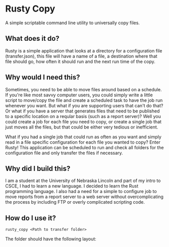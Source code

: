 # Rusty Copy

A simple scriptable command line utility to universally copy files.

## What does it do?
Rusty is a simple application that looks at a directory for a configuration file (transfer.json), this file will have a name of a file, a destination where that file should go, how often it should run and the next run time of the copy.  

## Why would I need this?
Sometimes, you need to be able to move files around based on a schedule.  If you're like most savvy computer users, you could simply write a little script to move/copy the file and create a scheduled task to have the job run whenever you want.  But what if you are supporting users that can't do that?  Or what if you have a server that generates files that need to be published to a specific location on a reqular basis (such as a report server)?  Well you could create a job for each file you need to copy, or create a single job that just moves all the files, but that could be either very tedious or inefficient.

What if you had a single job that could run as often as you want and simply read in a file specific configuration for each file you wanted to copy?  Enter Rusty!  This application can be scheduled to run and check all folders for the configuration file and only transfer the files if necessary.

## Why did I build this?
I am a student at the University of Nebraska Lincoln and part of my intro to CSCE, I had to learn a new language.  I decided to learn the Rust programming language.  I also had a need for a simple to configure job to move reports from a report server to a web server without overcomplicating the process by including FTP or overly complicated scripting code.

## How do I use it?
`rusty_copy <Path to transfer folder>`

The folder should have the following layout:


